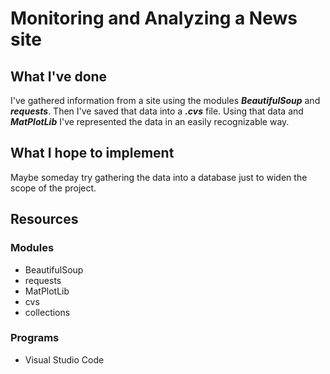 # Monitoring and Analyzing a News site

## What I've done
I've gathered information from a site using the modules ***BeautifulSoup*** and ***requests***. Then I've saved that data into a ***.cvs*** file. 
Using that data and ***MatPlotLib*** I've represented the data in an easily recognizable way.

## What I hope to implement
Maybe someday try gathering the data into a database just to widen the scope of the project.

## Resources

### Modules
* BeautifulSoup
* requests
* MatPlotLib
* cvs
* collections

### Programs
* Visual Studio Code
